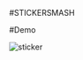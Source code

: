 #STICKERSMASH

#Demo

![sticker](https://github.com/DiegoHrz/StickerSmash/assets/128105062/bcb4b38e-e48c-42f7-8ac4-dab3f192c6a5)
